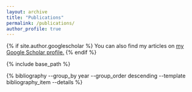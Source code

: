 ```yaml
---
layout: archive
title: "Publications"
permalink: /publications/
author_profile: true
---
```


{% if site.author.googlescholar %}
  You can also find my articles on <u><a href="{{site.author.googlescholar}}">my Google Scholar profile</a>.</u>
{% endif %}

{% include base_path %}


{% bibliography --group_by year --group_order descending --template bibliography_item --details %}

<!-- <ul>{% for post in site.publications reversed %}
    {% include archive-single-cv.html %}
  {% endfor %}</ul> -->
